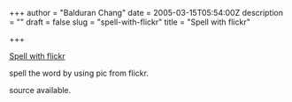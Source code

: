 +++
author = "Balduran Chang"
date = 2005-03-15T05:54:00Z
description = ""
draft = false
slug = "spell-with-flickr"
title = "Spell with flickr"

+++


[Spell with flickr](http://metaatem.net/words.php)

spell the word by using pic from flickr.  
  
source available.

